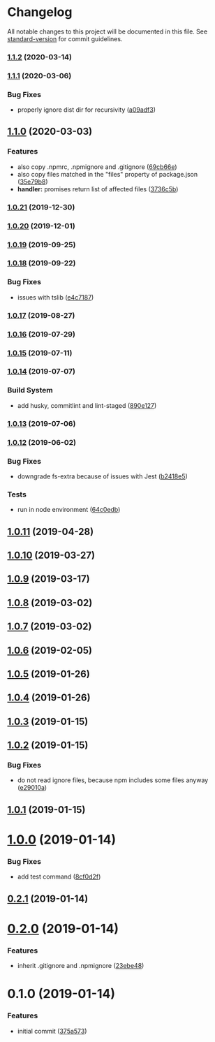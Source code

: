 # Changelog

All notable changes to this project will be documented in this file. See [standard-version](https://github.com/conventional-changelog/standard-version) for commit guidelines.

### [1.1.2](https://github.com/iiroj/npm-publish-files/compare/v1.1.1...v1.1.2) (2020-03-14)

### [1.1.1](https://github.com/iiroj/npm-publish-files/compare/v1.1.0...v1.1.1) (2020-03-06)


### Bug Fixes

* properly ignore dist dir for recursivity ([a09adf3](https://github.com/iiroj/npm-publish-files/commit/a09adf3fcab5cf739d71fcf5ee99c86b3742daa9))

## [1.1.0](https://github.com/iiroj/npm-publish-files/compare/v1.0.21...v1.1.0) (2020-03-03)


### Features

* also copy .npmrc, .npmignore and .gitignore ([69cb66e](https://github.com/iiroj/npm-publish-files/commit/69cb66ea51c3f987c6306c06dbd57a8cddd53d2e))
* also copy files matched in the "files" property of package.json ([35e79b8](https://github.com/iiroj/npm-publish-files/commit/35e79b8ccc4cd86244e8f5bff9ef2d31e1ac7f10))
* **handler:** promises return list of affected files ([3736c5b](https://github.com/iiroj/npm-publish-files/commit/3736c5b4ae8f3a5cd7bafebcb96e5bbf6a2cb216))

### [1.0.21](https://github.com/iiroj/npm-publish-files/compare/v1.0.20...v1.0.21) (2019-12-30)

### [1.0.20](https://github.com/iiroj/npm-publish-files/compare/v1.0.19...v1.0.20) (2019-12-01)

### [1.0.19](https://github.com/iiroj/npm-publish-files/compare/v1.0.18...v1.0.19) (2019-09-25)

### [1.0.18](https://github.com/iiroj/npm-publish-files/compare/v1.0.17...v1.0.18) (2019-09-22)


### Bug Fixes

* issues with tslib ([e4c7187](https://github.com/iiroj/npm-publish-files/commit/e4c7187))

### [1.0.17](https://github.com/iiroj/npm-publish-files/compare/v1.0.16...v1.0.17) (2019-08-27)

### [1.0.16](https://github.com/iiroj/npm-publish-files/compare/v1.0.15...v1.0.16) (2019-07-29)



### [1.0.15](https://github.com/iiroj/npm-publish-files/compare/v1.0.14...v1.0.15) (2019-07-11)



### [1.0.14](https://github.com/iiroj/npm-publish-files/compare/v1.0.13...v1.0.14) (2019-07-07)


### Build System

* add husky, commitlint and lint-staged ([890e127](https://github.com/iiroj/npm-publish-files/commit/890e127))



### [1.0.13](https://github.com/iiroj/npm-publish-files/compare/v1.0.12...v1.0.13) (2019-07-06)



### [1.0.12](https://github.com/iiroj/npm-publish-files/compare/v1.0.11...v1.0.12) (2019-06-02)


### Bug Fixes

* downgrade fs-extra because of issues with Jest ([b2418e5](https://github.com/iiroj/npm-publish-files/commit/b2418e5))


### Tests

* run in node environment ([64c0edb](https://github.com/iiroj/npm-publish-files/commit/64c0edb))



## [1.0.11](https://github.com/iiroj/npm-publish-files/compare/v1.0.10...v1.0.11) (2019-04-28)



## [1.0.10](https://github.com/iiroj/npm-publish-files/compare/v1.0.9...v1.0.10) (2019-03-27)



## [1.0.9](https://github.com/iiroj/npm-publish-files/compare/v1.0.8...v1.0.9) (2019-03-17)



## [1.0.8](https://github.com/iiroj/npm-publish-files/compare/v1.0.7...v1.0.8) (2019-03-02)



## [1.0.7](https://github.com/iiroj/npm-publish-files/compare/v1.0.6...v1.0.7) (2019-03-02)



<a name="1.0.6"></a>
## [1.0.6](https://github.com/iiroj/npm-publish-files/compare/v1.0.5...v1.0.6) (2019-02-05)



<a name="1.0.5"></a>
## [1.0.5](https://github.com/iiroj/npm-publish-files/compare/v1.0.4...v1.0.5) (2019-01-26)



<a name="1.0.4"></a>
## [1.0.4](https://github.com/iiroj/npm-publish-files/compare/v1.0.3...v1.0.4) (2019-01-26)



<a name="1.0.3"></a>
## [1.0.3](https://github.com/iiroj/npm-publish-files/compare/v1.0.2...v1.0.3) (2019-01-15)



<a name="1.0.2"></a>
## [1.0.2](https://github.com/iiroj/npm-publish-files/compare/v1.0.1...v1.0.2) (2019-01-15)


### Bug Fixes

* do not read ignore files, because npm includes some files anyway ([e29010a](https://github.com/iiroj/npm-publish-files/commit/e29010a))



<a name="1.0.1"></a>
## [1.0.1](https://github.com/iiroj/npm-publish-files/compare/v1.0.0...v1.0.1) (2019-01-15)



<a name="1.0.0"></a>
# [1.0.0](https://github.com/iiroj/npm-publish-files/compare/v0.2.1...v1.0.0) (2019-01-14)


### Bug Fixes

* add test command ([8cf0d2f](https://github.com/iiroj/npm-publish-files/commit/8cf0d2f))



<a name="0.2.1"></a>
## [0.2.1](https://github.com/iiroj/npm-publish-files/compare/v0.2.0...v0.2.1) (2019-01-14)



<a name="0.2.0"></a>
# [0.2.0](https://github.com/iiroj/npm-publish-files/compare/v0.1.0...v0.2.0) (2019-01-14)


### Features

* inherit .gitignore and .npmignore ([23ebe48](https://github.com/iiroj/npm-publish-files/commit/23ebe48))



<a name="0.1.0"></a>
# 0.1.0 (2019-01-14)


### Features

* initial commit ([375a573](https://github.com/iiroj/npm-publish-files/commit/375a573))
